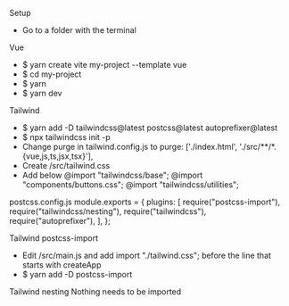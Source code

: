 Setup
- Go to a folder with the terminal

Vue
- $ yarn create vite my-project --template vue
- $ cd my-project
- $ yarn
- $ yarn dev

Tailwind
- $ yarn add -D tailwindcss@latest postcss@latest autoprefixer@latest
- $ npx tailwindcss init -p
- Change purge in tailwind.config.js to purge: ['./index.html', './src/**/*.{vue,js,ts,jsx,tsx}'],
- Create /src/tailwind.css
- Add below
@import "tailwindcss/base";
@import "components/buttons.css";
@import "tailwindcss/utilities";

postcss.config.js
module.exports = {
  plugins: [
    require("postcss-import"),
    require("tailwindcss/nesting"),
    require("tailwindcss"),
    require("autoprefixer"),
  ],
};

Tailwind postcss-import
- Edit /src/main.js and add import "./tailwind.css"; before the line that starts with createApp
- $ yarn add -D postcss-import

Tailwind nesting
Nothing needs to be imported
